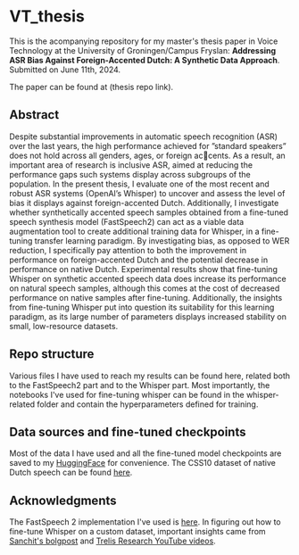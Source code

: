 # VT_thesis

This is the acompanying repository for my master's thesis paper in Voice Technology at the University of Groningen/Campus Fryslan: **Addressing ASR Bias Against Foreign-Accented Dutch: A Synthetic Data Approach**.
Submitted on June 11th, 2024.

The paper can be found at (thesis repo link).

## Abstract
Despite substantial improvements in automatic speech recognition (ASR) over the last years, the high performance achieved for ”standard speakers” does not hold across all genders, ages, or foreign accents. As a result, an important area of research is inclusive ASR, aimed at reducing the performance gaps such systems display across subgroups of the population. In the present thesis, I evaluate one of the most recent and robust ASR systems (OpenAI’s Whisper) to uncover and assess the level of bias it displays against foreign-accented Dutch. Additionally, I investigate whether synthetically accented speech samples obtained from a fine-tuned speech synthesis model (FastSpeech2) can act as a viable data augmentation tool to create additional training data for Whisper, in a fine-tuning transfer learning paradigm. By investigating bias, as opposed to WER reduction, I specifically pay attention to both the improvement in performance on foreign-accented Dutch and the potential decrease in performance on native Dutch. Experimental results show that fine-tuning Whisper on synthetic accented speech data does increase its performance on natural speech samples, although this comes at the cost of decreased performance on native samples after fine-tuning. Additionally, the insights from fine-tuning Whisper put into question its suitability for this learning paradigm, as its large number of parameters displays increased stability on small, low-resource datasets.

## Repo structure
Various files I have used to reach my results can be found here, related both to the FastSpeech2 part and to the Whisper part. Most importantly, the notebooks I've used for fine-tuning whisper can be found in the whisper-related folder and contain the hyperparameters defined for training.

## Data sources and fine-tuned checkpoints
Most of the data I have used and all the fine-tuned model checkpoints are saved to my [HuggingFace](https://huggingface.co/mariatepei) for convenience. The CSS10 dataset of native Dutch speech can be found [here](https://github.com/Kyubyong/css10/tree/master).

## Acknowledgments
The FastSpeech 2 implementation I've used is [here](https://github.com/ming024/FastSpeech2).
In figuring out how to fine-tune Whisper on a custom dataset, important insights came from [Sanchit's bolgpost](https://huggingface.co/blog/fine-tune-whisper#closing-remarks) and [Trelis Research YouTube videos](https://www.youtube.com/@TrelisResearch).
